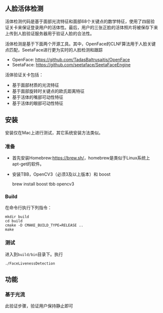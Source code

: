 
## 人脸活体检测

活体检测代码是基于面部光流特征和面部68个关键点的数学特征，使用了四层验证关卡来保证登录用户的活体性。最后，用户的三张正脸的活体照片将被保存下来上传到人脸验证服务器用于验证人脸的合法性。

活体检测是基于下面两个开源工具。其中，OpenFace的CLNF算法用于人脸关键点匹配，SeetaFace进行更为实时的人脸检测和跟踪
* OpenFace: <https://github.com/TadasBaltrusaitis/OpenFace>
* SeetaFace: <https://github.com/seetaface/SeetaFaceEngine>

活体验证关卡包括：
* 基于面部材质的光流特征
* 基于面部旋转时关键点的欧氏距离特征
* 基于活体的嘴部可动性特征
* 基于活体的眼部可动性特征

## 安装

安装仅在Mac上进行测试，其它系统安装方法类似。

### 准备

* 首先安装Homebrew:<https://brew.sh/>，homebrew是类似于Linux系统上apt-get的软件。
* 安装TBB，OpenCV3（必须3及以上版本）和 boost

    brew install boost tbb opencv3

### Build

在命令行执行下列指令：

    mkdir build
    cd build 
    cmake -D CMAKE_BUILD_TYPE=RELEASE ..
    make

### 测试

进入到<code>build/bin</code>目录下。执行

    ./FaceLivenessDetection

## 功能

### 基于光流
此验证步骤，验证用户保持静止即可



